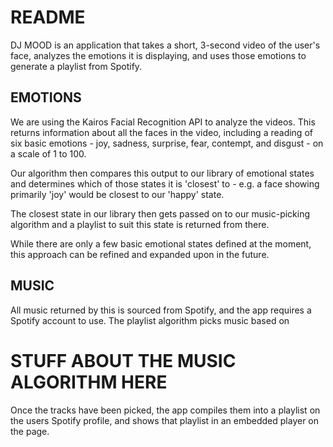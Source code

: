 # README

DJ MOOD is an application that takes a short, 3-second video of the user's face, analyzes the emotions it is displaying, and uses those emotions to generate a playlist from Spotify.

## EMOTIONS

We are using the Kairos Facial Recognition API to analyze the videos.  This returns information about all the faces in the video, including a reading of six basic emotions - joy, sadness, surprise, fear, contempt, and disgust - on a scale of 1 to 100.

Our algorithm then compares this output to our library of emotional states and determines which of those states it is 'closest' to - e.g. a face showing primarily 'joy' would be closest to our 'happy' state.

The closest state in our library then gets passed on to our music-picking algorithm and a playlist to suit this state is returned from there.

While there are only a few basic emotional states defined at the moment, this approach can be refined and expanded upon in the future.

## MUSIC

All music returned by this is sourced from Spotify, and the app requires a Spotify account to use.  The playlist algorithm picks music based on

# STUFF ABOUT THE MUSIC ALGORITHM HERE

Once the tracks have been picked, the app compiles them into a playlist on the users Spotify profile, and shows that playlist in an embedded player on the page.